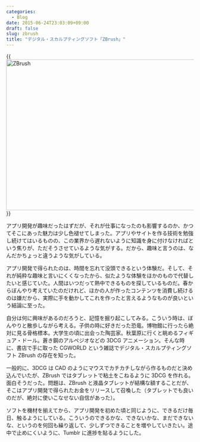 ```yaml
---
categories:
  - Blog
date: 2015-06-24T23:03:09+09:00
draft: false
slug: zbrush
title: "デジタル・スカルプティングソフト「ZBrush」"
---
```


{{<img alt="ZBrush" src="/images/2015/06/zbrush.png" width="728" height="405">}}

アプリ開発が趣味だったはずだが、それが仕事になったのも影響するのか、かつてそこにあった魅力は少し色褪せてしまった。アプリやサイトを作る技術を勉強し続けてはいるものの、この業界から遅れないように知識を身に付けなければという焦りが、ただそうさせているような気がする。だから、趣味と言うのは、なんだかちょっと違うような気がしている。

アプリ開発で得られたのは、時間を忘れて没頭できるという体験だ。そして、それが純粋な趣味と言いにくくなったから、似たような体験をほかのもので代替したいと感じていた。人間はいつだって熱中できるものを探しているものだ。春からぼんやり考えていたのだけれど、ほかの人が作ったコンテンツを消費し続けるのは嫌だから、実際に手を動かしてこれを作ったと言えるようなものが良いという結論に至った。

自分は何に興味があるのだろうと、記憶を掘り起こしてみる。こういう時は、ぼんやりと散歩しながら考える。子供の時に好きだった恐竜。博物館に行ったら絶対に見る骨格標本。大学生の頃に出会った陶芸家。秋葉原に行くと眺めるフィギュア・ドール。蒼き鋼のアルペジオなどの 3DCG アニメーション。そんな時に、書店で手に取った CGWORLD という雑誌でデジタル・スカルプティングソフト ZBrush の存在を知った。

一般的に、3DCG は CAD のようにマウスでカチカチしながら作るものだと決め込んでいたが、ZBrush ではタブレットで粘土をこねるように 3DCG を作れる。面白そうだった。問題は、ZBrush と液晶タブレットが結構な額することだが、そこはアプリ開発で得られたお金をリリースして召喚した（タブレットでも良いのだが、絶対に使いこなせない自信があった）。

ソフトを機材を揃えてから、アプリ開発を初めた頃と同じように、できるだけ毎日、触るようにしている。こういうのできるかな、できないかな、まだできないな、というのを何回も繰り返して、少しずつできることを増やしていきたい。途中で止めにくいように、Tumblr に進捗を貼るようにした。

